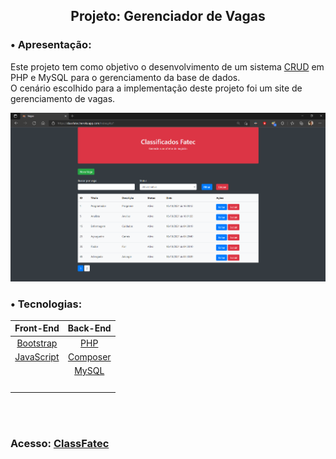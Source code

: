 <!-- Cabeçalho -->
<section>
  <div align="center">
    <h1>Projeto: Gerenciador de Vagas</h1>
  </div>
</section>

<!-- Corpo -->

### &bull; Apresentação:

Este projeto tem como objetivo o desenvolvimento de um sistema [CRUD](https://developer.mozilla.org/pt-BR/docs/Glossary/CRUD) em PHP e MySQL para o gerenciamento da base de dados. <br> O cenário escolhido para a implementação deste projeto foi um site de gerenciamento de vagas.
   
![](https://raw.githubusercontent.com/Edssaac/PHP-CRUD/main/classfatec.png)

   
### &bull; Tecnologias:

Front-End                                                                         | Back-End                              |
:-------------------------------------------------------------------------------: | :-------:                             |
[Bootstrap](https://getbootstrap.com/)                                            |    [PHP](https://www.php.net/)        |
[JavaScript](https://developer.mozilla.org/en-US/docs/Web/JavaScript)             |  [Composer](https://getcomposer.org/) |
&nbsp;                                                                            |   [MySQL](https://www.mysql.com/)     |
&nbsp;                                                                            |                                       |


<br><br>
### Acesso: [ClassFatec](https://classfatec.herokuapp.com/)




